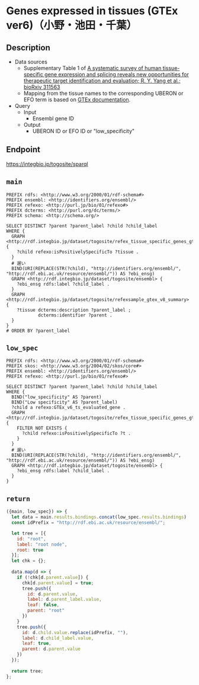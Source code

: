 # Genes expressed in tissues (GTEx ver6)（小野・池田・千葉）

## Description

- Data sources
    - Supplementary Table 1 of [A systematic survey of human tissue-specific gene expression and splicing reveals new opportunities for therapeutic target identification and evaluation; R. Y. Yang et al.; bioRxiv 311563](https://doi.org/10.1101/311563)
    - Mapping from the tissue names to the corresponding UBERON or EFO term is based on [GTEx documentation](https://gtexportal.org/home/samplingSitePage).
- Query
    - Input
        - Ensembl gene ID
    - Output
        - UBERON ID or EFO ID or "low_specificity"

## Endpoint

https://integbio.jp/togosite/sparql


## `main`
```sparql
PREFIX rdfs: <http://www.w3.org/2000/01/rdf-schema#>
PREFIX ensembl: <http://identifiers.org/ensembl/>
PREFIX refexo: <http://purl.jp/bio/01/refexo#>
PREFIX dcterms: <http://purl.org/dc/terms/>
PREFIX schema: <http://schema.org/>

SELECT DISTINCT ?parent ?parent_label ?child ?child_label
WHERE {
  GRAPH <http://rdf.integbio.jp/dataset/togosite/refex_tissue_specific_genes_gtex_v6_refexsample> {
    ?child refexo:isPositivelySpecificTo ?tissue .
  }
  # 遅い
  BIND(URI(REPLACE(STR(?child), "http://identifiers.org/ensembl/", "http://rdf.ebi.ac.uk/resource/ensembl/")) AS ?ebi_ensg)
  GRAPH <http://rdf.integbio.jp/dataset/togosite/ensembl> {
    ?ebi_ensg rdfs:label ?child_label .
  }
  GRAPH <http://rdf.integbio.jp/dataset/togosite/refexsample_gtex_v8_summary> {
    ?tissue dcterms:description ?parent_label ;
            dcterms:identifier ?parent .
  }
}
# ORDER BY ?parent_label
```

## `low_spec`
```sparql
PREFIX rdfs: <http://www.w3.org/2000/01/rdf-schema#>
PREFIX skos: <http://www.w3.org/2004/02/skos/core#>
PREFIX ensembl: <http://identifiers.org/ensembl/>
PREFIX refexo: <http://purl.jp/bio/01/refexo#>

SELECT DISTINCT ?parent ?parent_label ?child ?child_label
WHERE {
  BIND("low_specificity" AS ?parent)
  BIND("Low specificity" AS ?parent_label)
  ?child a refexo:GTEx_v6_ts_evaluated_gene .
  GRAPH <http://rdf.integbio.jp/dataset/togosite/refex_tissue_specific_genes_gtex_v6> {
    FILTER NOT EXISTS {
      ?child refexo:isPositivelySpecificTo ?t .
    }
  }
  # 遅い
  BIND(URI(REPLACE(STR(?child), "http://identifiers.org/ensembl/", "http://rdf.ebi.ac.uk/resource/ensembl/")) AS ?ebi_ensg)
  GRAPH <http://rdf.integbio.jp/dataset/togosite/ensembl> {
    ?ebi_ensg rdfs:label ?child_label .
  }
}
```

## `return`

```javascript
({main, low_spec}) => {
  let data = main.results.bindings.concat(low_spec.results.bindings)
  const idPrefix = "http://rdf.ebi.ac.uk/resource/ensembl/";

  let tree = [{
    id: "root",
    label: "root node",
    root: true
  }];
  let chk = {};
  
  data.map(d => {
    if (!chk[d.parent.value]) {
      chk[d.parent.value] = true;
      tree.push({     
        id: d.parent.value,
        label: d.parent_label.value,
        leaf: false,
        parent: "root"
      })
    }
    tree.push({
      id: d.child.value.replace(idPrefix, ""),
      label: d.child_label.value,
      leaf: true,
      parent: d.parent.value
    })
  });
  
  return tree;
};
```
